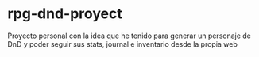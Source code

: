 # rpg-dnd-proyect
Proyecto personal con la idea que he tenido para generar un personaje de DnD y poder seguir sus stats, journal e inventario desde la propia web
